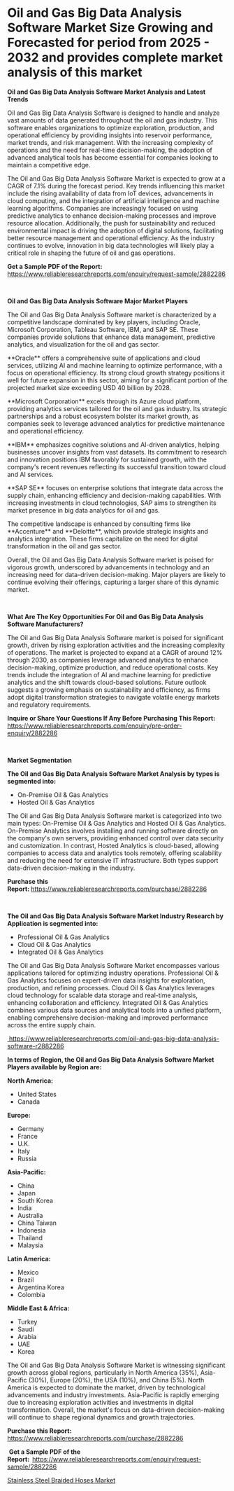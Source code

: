 <p><h1>Oil and Gas Big Data Analysis Software Market Size Growing and Forecasted for period from 2025 - 2032 and provides complete market analysis of this market</h1></p><p><strong>Oil and Gas Big Data Analysis Software Market Analysis and Latest Trends</strong></p>
<p><p>Oil and Gas Big Data Analysis Software is designed to handle and analyze vast amounts of data generated throughout the oil and gas industry. This software enables organizations to optimize exploration, production, and operational efficiency by providing insights into reservoir performance, market trends, and risk management. With the increasing complexity of operations and the need for real-time decision-making, the adoption of advanced analytical tools has become essential for companies looking to maintain a competitive edge.</p><p>The Oil and Gas Big Data Analysis Software Market is expected to grow at a CAGR of 7.1% during the forecast period. Key trends influencing this market include the rising availability of data from IoT devices, advancements in cloud computing, and the integration of artificial intelligence and machine learning algorithms. Companies are increasingly focused on using predictive analytics to enhance decision-making processes and improve resource allocation. Additionally, the push for sustainability and reduced environmental impact is driving the adoption of digital solutions, facilitating better resource management and operational efficiency. As the industry continues to evolve, innovation in big data technologies will likely play a critical role in shaping the future of oil and gas operations.</p></p>
<p><strong>Get a Sample PDF of the Report:&nbsp;</strong> <a href="https://www.reliableresearchreports.com/enquiry/request-sample/2882286?utm_campaign=2230&utm_medium=2&utm_source=Github&utm_content=ia&utm_term=13032025&utm_id=oil-and-gas-big-data-analysis-software">https://www.reliableresearchreports.com/enquiry/request-sample/2882286</a></p>
<p>&nbsp;</p>
<p><strong>Oil and Gas Big Data Analysis Software Major Market Players</strong></p>
<p><p>The Oil and Gas Big Data Analysis Software market is characterized by a competitive landscape dominated by key players, including Oracle, Microsoft Corporation, Tableau Software, IBM, and SAP SE. These companies provide solutions that enhance data management, predictive analytics, and visualization for the oil and gas sector.</p><p>**Oracle** offers a comprehensive suite of applications and cloud services, utilizing AI and machine learning to optimize performance, with a focus on operational efficiency. Its strong cloud growth strategy positions it well for future expansion in this sector, aiming for a significant portion of the projected market size exceeding USD 40 billion by 2028.</p><p>**Microsoft Corporation** excels through its Azure cloud platform, providing analytics services tailored for the oil and gas industry. Its strategic partnerships and a robust ecosystem bolster its market growth, as companies seek to leverage advanced analytics for predictive maintenance and operational efficiency.</p><p>**IBM** emphasizes cognitive solutions and AI-driven analytics, helping businesses uncover insights from vast datasets. Its commitment to research and innovation positions IBM favorably for sustained growth, with the company's recent revenues reflecting its successful transition toward cloud and AI services.</p><p>**SAP SE** focuses on enterprise solutions that integrate data across the supply chain, enhancing efficiency and decision-making capabilities. With increasing investments in cloud technologies, SAP aims to strengthen its market presence in big data analytics for oil and gas.</p><p>The competitive landscape is enhanced by consulting firms like **Accenture** and **Deloitte**, which provide strategic insights and analytics integration. These firms capitalize on the need for digital transformation in the oil and gas sector.</p><p>Overall, the Oil and Gas Big Data Analysis Software market is poised for vigorous growth, underscored by advancements in technology and an increasing need for data-driven decision-making. Major players are likely to continue evolving their offerings, capturing a larger share of this dynamic market.</p></p>
<p>&nbsp;</p>
<p><strong>What Are The Key Opportunities For Oil and Gas Big Data Analysis Software Manufacturers?</strong></p>
<p><p>The Oil and Gas Big Data Analysis Software market is poised for significant growth, driven by rising exploration activities and the increasing complexity of operations. The market is projected to expand at a CAGR of around 12% through 2030, as companies leverage advanced analytics to enhance decision-making, optimize production, and reduce operational costs. Key trends include the integration of AI and machine learning for predictive analytics and the shift towards cloud-based solutions. Future outlook suggests a growing emphasis on sustainability and efficiency, as firms adopt digital transformation strategies to navigate volatile energy markets and regulatory requirements.</p></p>
<p><strong>Inquire or Share Your Questions If Any Before Purchasing This Report:</strong> <a href="https://www.reliableresearchreports.com/enquiry/pre-order-enquiry/2882286?utm_campaign=2230&utm_medium=2&utm_source=Github&utm_content=ia&utm_term=13032025&utm_id=oil-and-gas-big-data-analysis-software">https://www.reliableresearchreports.com/enquiry/pre-order-enquiry/2882286</a></p>
<p>&nbsp;</p>
<p><strong>Market Segmentation</strong></p>
<p><strong>The Oil and Gas Big Data Analysis Software Market Analysis by types is segmented into:</strong></p>
<p><ul><li>On-Premise Oil & Gas Analytics</li><li>Hosted Oil & Gas Analytics</li></ul></p>
<p><p>The Oil and Gas Big Data Analysis Software market is categorized into two main types: On-Premise Oil & Gas Analytics and Hosted Oil & Gas Analytics. On-Premise Analytics involves installing and running software directly on the company's own servers, providing enhanced control over data security and customization. In contrast, Hosted Analytics is cloud-based, allowing companies to access data and analytics tools remotely, offering scalability and reducing the need for extensive IT infrastructure. Both types support data-driven decision-making in the industry.</p></p>
<p><strong>Purchase this Report:&nbsp;</strong><a href="https://www.reliableresearchreports.com/purchase/2882286?utm_campaign=2230&utm_medium=2&utm_source=Github&utm_content=ia&utm_term=13032025&utm_id=oil-and-gas-big-data-analysis-software">https://www.reliableresearchreports.com/purchase/2882286</a></p>
<p>&nbsp;</p>
<p><strong>The Oil and Gas Big Data Analysis Software Market Industry Research by Application is segmented into:</strong></p>
<p><ul><li>Professional Oil & Gas Analytics</li><li>Cloud Oil & Gas Analytics</li><li>Integrated Oil & Gas Analytics</li></ul></p>
<p><p>The Oil and Gas Big Data Analysis Software Market encompasses various applications tailored for optimizing industry operations. Professional Oil & Gas Analytics focuses on expert-driven data insights for exploration, production, and refining processes. Cloud Oil & Gas Analytics leverages cloud technology for scalable data storage and real-time analysis, enhancing collaboration and efficiency. Integrated Oil & Gas Analytics combines various data sources and analytical tools into a unified platform, enabling comprehensive decision-making and improved performance across the entire supply chain.</p></p>
<p><a href="https://www.reliableresearchreports.com/oil-and-gas-big-data-analysis-software-r2882286?utm_campaign=2230&utm_medium=2&utm_source=Github&utm_content=ia&utm_term=13032025&utm_id=oil-and-gas-big-data-analysis-software">&nbsp;https://www.reliableresearchreports.com/oil-and-gas-big-data-analysis-software-r2882286</a></p>
<p><strong>In terms of Region, the Oil and Gas Big Data Analysis Software Market Players available by Region are:</strong></p>
<p>
    <p> <strong> North America: </strong>
        <ul>
            <li>United States</li>
            <li>Canada</li>
        </ul>
        </p> 
    <p> <strong> Europe: </strong>
        <ul>
            <li>Germany</li>
            <li>France</li>
            <li>U.K.</li>
            <li>Italy</li>
            <li>Russia</li>
        </ul>
        </p> 
    <p> <strong> Asia-Pacific: </strong>
        <ul>
            <li>China</li>
            <li>Japan</li>
            <li>South Korea</li>
            <li>India</li>
            <li>Australia</li>
            <li>China Taiwan</li>
            <li>Indonesia</li>
            <li>Thailand</li>
            <li>Malaysia</li>
        </ul>
        </p> 
    <p> <strong> Latin America: </strong>
        <ul>
            <li>Mexico</li>
            <li>Brazil</li>
            <li>Argentina Korea</li>
            <li>Colombia</li>
        </ul>
        </p> 
    <p> <strong> Middle East & Africa: </strong>
        <ul>
            <li>Turkey</li>
            <li>Saudi</li>
            <li>Arabia</li>
            <li>UAE</li>
            <li>Korea</li>
        </ul>
    </p>
    </p>
<p><p>The Oil and Gas Big Data Analysis Software Market is witnessing significant growth across global regions, particularly in North America (35%), Asia-Pacific (30%), Europe (20%), the USA (10%), and China (5%). North America is expected to dominate the market, driven by technological advancements and industry investments. Asia-Pacific is rapidly emerging due to increasing exploration activities and investments in digital transformation. Overall, the market's focus on data-driven decision-making will continue to shape regional dynamics and growth trajectories.</p></p>
<p><strong>Purchase this Report: </strong><a href="https://www.reliableresearchreports.com/purchase/2882286?utm_campaign=2230&utm_medium=2&utm_source=Github&utm_content=ia&utm_term=13032025&utm_id=oil-and-gas-big-data-analysis-software">https://www.reliableresearchreports.com/purchase/2882286</a></p>
<p>&nbsp;<strong>Get a Sample PDF of the Report:&nbsp;&nbsp;</strong><a href="https://www.reliableresearchreports.com/enquiry/request-sample/2882286?utm_campaign=2230&utm_medium=2&utm_source=Github&utm_content=ia&utm_term=13032025&utm_id=oil-and-gas-big-data-analysis-software">https://www.reliableresearchreports.com/enquiry/request-sample/2882286</a></p>
<p><strong></strong></p>
<p><p><a href="https://github.com/arionmp/Market-Research-Report-List-5/blob/main/stainless-steel-braided-hoses-market.md?utm_campaign=2230&utm_medium=2&utm_source=Github&utm_content=ia&utm_term=13032025&utm_id=oil-and-gas-big-data-analysis-software">Stainless Steel Braided Hoses Market</a></p></p>